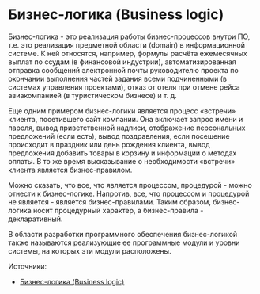 # Бизнес-логика (Business logic)

Бизнес-логика - это реализация работы бизнес-процессов внутри ПО, т.е. это реализация предметной области (domain) в информационной системе. К ней относятся, например, формулы расчёта ежемесячных выплат по ссудам (в финансовой индустрии), автоматизированная отправка сообщений электронной почты руководителю проекта по окончании выполнения частей задания всеми подчиненными (в системах управления проектами), отказ от отеля при отмене рейса авиакомпанией (в туристическом бизнесе) и т. д.

Еще одним примером бизнес-логики является процесс «встречи» клиента, посетившего сайт компании. Она включает запрос имени и пароля, вывод приветственной надписи, отображение персональных предложений (если есть), вывод поздравления, если посещение происходит в праздник или день рождения клиента, вывод предложения добавить товары в корзину и информации о методах оплаты. В то же время высказывание о необходимости «встречи» клиента является бизнес-правилом.

Можно сказать, что все, что является процессом, процедурой - можно отнести к бизнес-логике. Напротив, все, что процессом и процедурой не является - является бизнес-правилами. Таким образом, бизнес-логика носит процедурный характер, а бизнес-правила - декларативный.

В области разработки программного обеспечения бизнес-логикой также называются реализующие ее программные модули и уровни системы, на которых эти модули расположены.

Источники:

* [Бизнес-логика (Business logic)](https://wiki.loginom.ru/articles/busines-logic.html)
